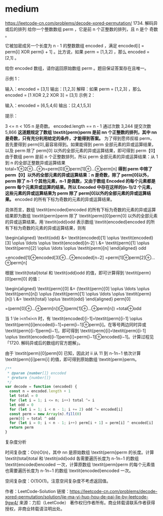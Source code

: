 # medium

https://leetcode-cn.com/problems/decode-xored-permutation/ 1734. 解码异或后的排列
给你一个整数数组 perm ，它是前 n 个正整数的排列，且 n 是个 奇数 。

它被加密成另一个长度为 n - 1 的整数数组 encoded ，满足 encoded[i] = perm[i] XOR perm[i + 1] 。比方说，如果 perm = [1,3,2] ，那么 encoded = [2,1] 。

给你 encoded 数组，请你返回原始数组 perm 。题目保证答案存在且唯一。

示例 1：

输入：encoded = [3,1]
输出：[1,2,3]
解释：如果 perm = [1,2,3] ，那么 encoded = [1 XOR 2,2 XOR 3] = [3,1]
示例 2：

输入：encoded = [6,5,4,6]
输出：[2,4,1,5,3]

提示：

3 <= n < 105
n 是奇数。
encoded.length == n - 1
通过次数 3,244 提交次数 5,866
**这道题规定了数组 \textit{perm}perm 是前 nn 个正整数的排列，其中 nn 是奇数，只有充分利用给定的条件，才能得到答案。**
为了得到愿师叔祖 perm，首先要得到 perm[0],最容易得到。如果能得到 perm 全部元素的异或运算结果，以及 perm 除了 perm[0] 以外的全部元素的异或运算结果，即可得到 perm【0】
由于数组 perm 是前 n 个正整数排列，所以 perm 全部元素的异或运算结果：从 1 到 n 的全部正整数异或运算结果 total=1⊕2⊕...⊕n=perm[0]⊕perm[1]⊕...⊕perm[n]
**得到 perm 中除了 perm【0】以外的全部元素的异或运算结果：n 是奇数，除了 perm[0]以外，perm 除了 n-1 个其他元素，n-1 是偶数，又由于数组 Encoded 的每个元素都是 perm 每个元素异或运算的结果。所以 Encoded 中存在这样的(n-1)/2 个元素，这些元素的异或运算结果为 perm 除了 perm[0]以外的全部元素的异或运算结果。**
encoded 的所有下标为奇数的元素的异或运算结果。

具体而言，数组 \textit{encoded}encoded 的所有下标为奇数的元素的异或运算结果即为数组 \textit{perm}perm 除了 \textit{perm}[0]perm[0] 以外的全部元素的异或运算结果。用 \textit{odd}odd 表示数组 \textit{encoded}encoded 的所有下标为奇数的元素的异或运算结果，则有

\begin{aligned} \textit{odd} &= \textit{encoded}[1] \oplus \textit{encoded}[3] \oplus \ldots \oplus \textit{encoded}[n-2] \\ &= \textit{perm}[1] \oplus \textit{perm}[2] \oplus \ldots \oplus \textit{perm}[n] \end{aligned}
odd
​

=encoded[1]⊕encoded[3]⊕…⊕encoded[n−2]
=perm[1]⊕perm[2]⊕…⊕perm[n]
​

根据 \textit{total}total 和 \textit{odd}odd 的值，即可计算得到 \textit{perm}[0]perm[0] 的值：

\begin{aligned} \textit{perm}[0] &= (\textit{perm}[0] \oplus \ldots \oplus \textit{perm}[n]) \oplus (\textit{perm}[1] \oplus \ldots \oplus \textit{perm}[n]) \\ &= \textit{total} \oplus \textit{odd} \end{aligned}
perm[0]
​

=(perm[0]⊕…⊕perm[n])⊕(perm[1]⊕…⊕perm[n])
=total⊕odd
​

当 1 \le i<n1≤i<n 时，有 \textit{encoded}[i-1]=\textit{perm}[i-1] \oplus \textit{perm}[i]encoded[i−1]=perm[i−1]⊕perm[i]。在等号两边同时异或 \textit{perm}[i-1]perm[i−1]，即可得到 \textit{perm}[i]=\textit{perm}[i-1] \oplus \textit{encoded}[i-1]perm[i]=perm[i−1]⊕encoded[i−1]。计算过程见「1720. 解码异或后的数组的官方题解」。

由于 \textit{perm}[0]perm[0] 已知，因此对 ii 从 11 到 n-1n−1 依次计算 \textit{perm}[i]perm[i] 的值，即可得到原始数组 \textit{perm}perm。

```js
/**
 * @param {number[]} encoded
 * @return {number[]}
 */
var decode = function (encoded) {
  const n = encoded.length + 1
  let total = 0
  for (let i = 1; i <= n; i++) total ^= i
  let odd = 0
  for (let i = 1; i < n - 1; i += 2) odd ^= encoded[i]
  const perm = new Array(n).fill(0)
  perm[0] = total ^ odd
  for (let i = 0; i < n - 1; i++) perm[i + 1] = perm[i] ^ encoded[i]
  return perm
}
```

复杂度分析

时间复杂度：O(n)O(n)，其中 nn 是原始数组 \textit{perm}perm 的长度。计算 \textit{total}total 和 \textit{odd}odd 各需要遍历长度为 n-1n−1 的数组 \textit{encoded}encoded 一次，计算原数组 \textit{perm}perm 的每个元素值也需要遍历长度为 n-1n−1 的数组 \textit{encoded}encoded 一次。

空间复杂度：O(1)O(1)。注意空间复杂度不考虑返回值。

作者：LeetCode-Solution
链接：https://leetcode-cn.com/problems/decode-xored-permutation/solution/jie-ma-yi-huo-hou-de-pai-lie-by-leetcode-9gw4/
来源：力扣（LeetCode）
著作权归作者所有。商业转载请联系作者获得授权，非商业转载请注明出处。
